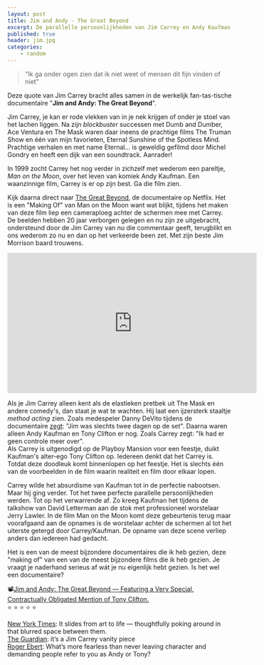 ```yaml
---
layout: post
title: Jim and Andy - The Great Beyond
excerpt: De parallelle persoonlijkheden van Jim Carrey en Andy Kaufman in een unieke kijk achter de schermen.
published: true
header: jim.jpg
categories: 
    - random
---
```

> "Ik ga onder ogen zien dat ik niet weet of mensen dit fijn vinden of niet"

Deze quote van Jim Carrey bracht alles samen in de werkelijk fan-tas-tische documentaire "**Jim and Andy: The Great Beyond**". 

Jim Carrey, je kan er rode vlekken van in je nek krijgen of onder je stoel van het lachen liggen. Na zijn _blockbuster_ successen met Dumb and Dumber, Ace Ventura en The Mask waren daar ineens de prachtige films The Truman Show en één van mijn favorieten, Eternal Sunshine of the Spotless Mind. Prachtige verhalen en met name Eternal... is geweldig gefilmd door Michel Gondry en heeft een dijk van een soundtrack. Aanrader!

In 1999 zocht Carrey het nog verder in zichzelf met wederom een pareltje, *Man on the Moon*, over het leven van komiek Andy Kaufman. Een waanzinnige film, Carrey is er op zijn best. Ga die film zien. 

Kijk daarna direct naar [The Great Beyond][1], de documentaire op Netflix. Het is een "Making Of" van Man on the Moon want wat blijkt, tijdens het maken van deze film liep een cameraploeg achter de schermen mee met Carrey. De beelden hebben 20 jaar verborgen gelegen en nu zijn ze uitgebracht, ondersteund door de Jim Carrey van nu die commentaar geeft, terugblikt en ons wederom zo nu en dan op het verkeerde been zet. Met zijn beste Jim Morrison baard trouwens.

<iframe width="560" height="315" src="https://www.youtube.com/embed/kB15UFO5ebA?rel=0" frameborder="0" allowfullscreen></iframe>

Als je Jim Carrey alleen kent als de elastieken pretbek uit The Mask en andere comedy's, dan staat je wat te wachten. Hij laat een ijzersterk staaltje _method acting_ zien. Zoals medespeler Danny DeVito tijdens de documentaire [zegt][2]: "Jim was slechts twee dagen op de set". Daarna waren alleen Andy Kaufman en Tony Clifton er nog. Zoals Carrey zegt: "Ik had er geen controle meer over".   
Als Carrey is uitgenodigd op de Playboy Mansion voor een feestje, duikt Kaufman's alter-ego Tony Clifton op. Iedereen denkt dat het Carrey is. Totdat deze doodleuk komt binnenlopen op het feestje. Het is slechts één van de voorbeelden in de film waarin realiteit en film door elkaar lopen.

Carrey wilde het absurdisme van Kaufman tot in de perfectie nabootsen. Maar hij ging verder. Tot het twee perfecte parallelle persoonlijkheden werden. Tot op het verwarrende af. Zo kreeg Kaufman het tijdens de talkshow van David Letterman aan de stok met professioneel worstelaar Jerry Lawler. In de film Man on the Moon komt deze gebeurtenis terug maar voorafgaand aan de opnames is de worstelaar achter de schermen al tot het uiterste getergd door Carrey/Kaufman. De opname van deze scene verliep anders dan iedereen had gedacht. 

Het is een van de meest bijzondere documentaires die ik heb gezien, deze "making of" van een van de meest bijzondere films die ik heb gezien. Je vraagt je naderhand serieus af wát je nu eigenlijk hebt gezien. Is het wel een documentaire?

📽[Jim and Andy: The Great Beyond — Featuring a Very Special, Contractually Obligated Mention of Tony Clifton.][3]  
⭐️ ⭐️ ⭐️ ⭐️ ⭐️

[New York Times][4]: It slides from art to life — thoughtfully poking around in that blurred space between them.  
[The Guardian][5]: it’s a Jim Carrey vanity piece  
[Roger Ebert][6]: What’s more fearless than never leaving character and demanding people refer to you as Andy or Tony?  


[1]:	https://www.netflix.com/title/80209608
[2]:	https://www.nytimes.com/2017/11/16/movies/review-jim-and-andy-jim-carrey.html?_r=0
[3]:	https://www.netflix.com/title/80209608
[4]:	https://www.nytimes.com/2017/11/16/movies/review-jim-and-andy-jim-carrey.html?_r=0
[5]:	https://www.theguardian.com/film/2017/sep/13/jim-and-andy-the-great-beyond-review-kaufman-carrey-toronto-film-festival-tiff
[6]:	https://www.rogerebert.com/reviews/jim-and-andy-the-great-beyond-2017